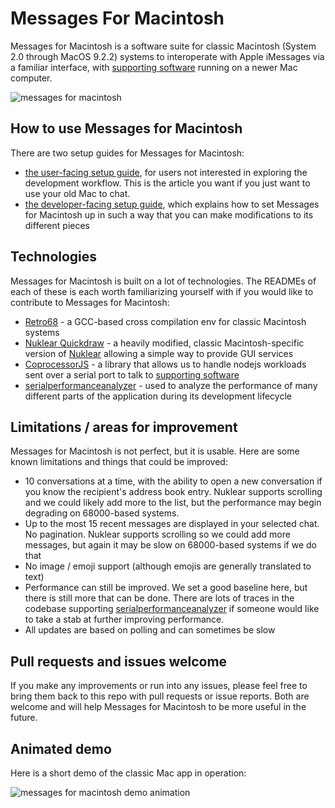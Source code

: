 # Messages For Macintosh
Messages for Macintosh is a software suite for classic Macintosh (System 2.0 through MacOS 9.2.2) systems to interoperate with Apple iMessages via a familiar interface, with [supporting software](https://github.com/CamHenlin/imessagegraphqlserver) running on a newer Mac computer.

![messages for macintosh](https://henlin.net/images/messagesformacintosh.png)

## How to use Messages for Macintosh
There are two setup guides for Messages for Macintosh:

- [the user-facing setup guide](https://henlin.net/), for users not interested in exploring the development workflow. This is the article you want if you just want to use your old Mac to chat.
- [the developer-facing setup guide](https://henlin.net/), which explains how to set Messages for Macintosh up in such a way that you can make modifications to its different pieces

## Technologies
Messages for Macintosh is built on a lot of technologies. The READMEs of each of these is each worth familiarizing yourself with if you would like to contribute to Messages for Macintosh:

- [Retro68](https://github.com/autc04/Retro68) - a GCC-based cross compilation env for classic Macintosh systems
- [Nuklear Quickdraw](https://github.com/CamHenlin/nuklear-quickdraw) - a heavily modified, classic Macintosh-specific version of [Nuklear](https://github.com/Immediate-Mode-UI/Nuklear) allowing a simple way to provide GUI services
- [CoprocessorJS](https://github.com/CamHenlin/coprocessor.js) - a library that allows us to handle nodejs workloads sent over a serial port to talk to [supporting software](https://github.com/CamHenlin/imessagegraphqlserver)
- [serialperformanceanalyzer](https://github.com/CamHenlin/serialperformanceanalyzer) - used to analyze the performance of many different parts of the application during its development lifecycle

## Limitations / areas for improvement
Messages for Macintosh is not perfect, but it is usable. Here are some known limitations and things that could be improved:

- 10 conversations at a time, with the ability to open a new conversation if you know the recipient's address book entry. Nuklear supports scrolling and we could likely add more to the list, but the performance may begin degrading on 68000-based systems.
- Up to the most 15 recent messages are displayed in your selected chat. No pagination. Nuklear supports scrolling so we could add more messages, but again it may be slow on 68000-based systems if we do that
- No image / emoji support (although emojis are generally translated to text)
- Performance can still be improved. We set a good baseline here, but there is still more that can be done. There are lots of traces in the codebase supporting [serialperformanceanalyzer](https://github.com/CamHenlin/serialperformanceanalyzer) if someone would like to take a stab at further improving performance.
- All updates are based on polling and can sometimes be slow

## Pull requests and issues welcome
If you make any improvements or run into any issues, please feel free to bring them back to this repo with pull requests or issue reports. Both are welcome and will help Messages for Macintosh to be more useful in the future. 

## Animated demo
Here is a short demo of the classic Mac app in operation:

![messages for macintosh demo animation](https://henlin.net/images/messagesformacdemo.gif)
